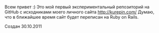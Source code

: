Всем привет :)
Это мой первый экспериментальный репозиторий на GitHub с исходниками моего личного сайта http://kurepin.com/
Думаю, что в ближайшее время сайт будет переписан на Ruby on Rails.

Создан 30.10.2011
